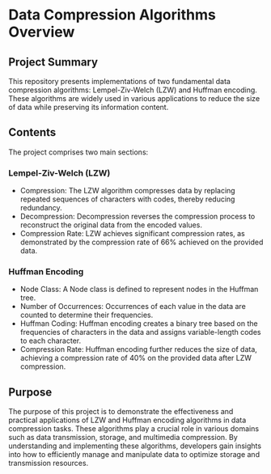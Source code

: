 # Data Compression Algorithms Overview

## Project Summary
This repository presents implementations of two fundamental data compression algorithms: Lempel-Ziv-Welch (LZW) and Huffman encoding. These algorithms are widely used in various applications to reduce the size of data while preserving its information content.

## Contents
The project comprises two main sections:

### Lempel-Ziv-Welch (LZW)
- Compression: The LZW algorithm compresses data by replacing repeated sequences of characters with codes, thereby reducing redundancy.
- Decompression: Decompression reverses the compression process to reconstruct the original data from the encoded values.
- Compression Rate: LZW achieves significant compression rates, as demonstrated by the compression rate of 66% achieved on the provided data.
### Huffman Encoding
- Node Class: A Node class is defined to represent nodes in the Huffman tree.
- Number of Occurrences: Occurrences of each value in the data are counted to determine their frequencies.
- Huffman Coding: Huffman encoding creates a binary tree based on the frequencies of characters in the data and assigns variable-length codes to each character.
- Compression Rate: Huffman encoding further reduces the size of data, achieving a compression rate of 40% on the provided data after LZW compression.

## Purpose
The purpose of this project is to demonstrate the effectiveness and practical applications of LZW and Huffman encoding algorithms in data compression tasks. These algorithms play a crucial role in various domains such as data transmission, storage, and multimedia compression. By understanding and implementing these algorithms, developers gain insights into how to efficiently manage and manipulate data to optimize storage and transmission resources.
